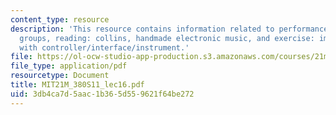 ```yaml
---
content_type: resource
description: 'This resource contains information related to performance frameworks
  groups, reading: collins, handmade electronic music, and exercise: improvisation
  with controller/interface/instrument.'
file: https://ol-ocw-studio-app-production.s3.amazonaws.com/courses/21m-380-music-and-technology-live-electronics-performance-practices-spring-2011/3db4ca7d5aac1b365d559621f64be272_MIT21M_380S11_lec16.pdf
file_type: application/pdf
resourcetype: Document
title: MIT21M_380S11_lec16.pdf
uid: 3db4ca7d-5aac-1b36-5d55-9621f64be272
---
```


